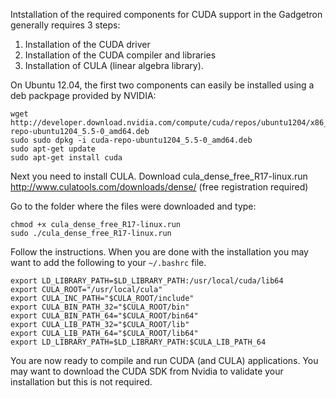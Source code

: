 Intstallation of the required components for CUDA support in the Gadgetron generally requires 3 steps:

1. Installation of the CUDA driver
2. Installation of the CUDA compiler and libraries
3. Installation of CULA (linear algebra library).

On Ubuntu 12.04, the first two components can easily be installed using a deb packpage provided by NVIDIA:

    wget http://developer.download.nvidia.com/compute/cuda/repos/ubuntu1204/x86_64/cuda-repo-ubuntu1204_5.5-0_amd64.deb
    sudo sudo dpkg -i cuda-repo-ubuntu1204_5.5-0_amd64.deb 
    sudo apt-get update
    sudo apt-get install cuda

Next you need to install CULA. Download cula_dense_free_R17-linux.run <http://www.culatools.com/downloads/dense/> (free registration required)

Go to the folder where the files were downloaded and type:

    chmod +x cula_dense_free_R17-linux.run 
    sudo ./cula_dense_free_R17-linux.run
 
Follow the instructions. When you are done with the installation you may
want to add the following to your `~/.bashrc` file.

    export LD_LIBRARY_PATH=$LD_LIBRARY_PATH:/usr/local/cuda/lib64
    export CULA_ROOT="/usr/local/cula"
    export CULA_INC_PATH="$CULA_ROOT/include"
    export CULA_BIN_PATH_32="$CULA_ROOT/bin"
    export CULA_BIN_PATH_64="$CULA_ROOT/bin64"
    export CULA_LIB_PATH_32="$CULA_ROOT/lib"
    export CULA_LIB_PATH_64="$CULA_ROOT/lib64"
    export LD_LIBRARY_PATH=$LD_LIBRARY_PATH:$CULA_LIB_PATH_64    

You are now ready to compile and run CUDA (and CULA) applications. You
may want to download the CUDA SDK from Nvidia to validate your
installation but this is not required.